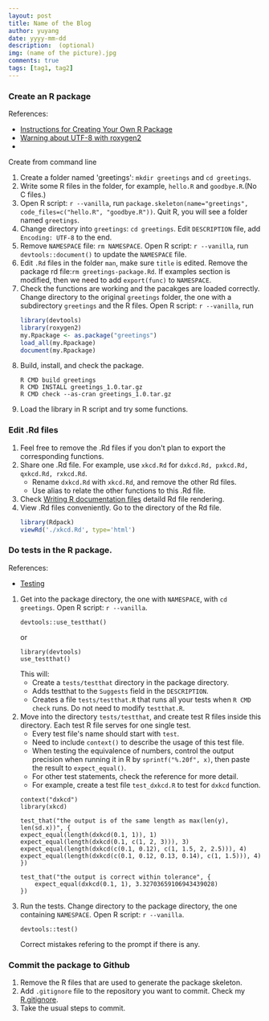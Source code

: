 ```yaml
---
layout: post
title: Name of the Blog
author: yuyang
date: yyyy-mm-dd
description:  (optional)
img: (name of the picture).jpg
comments: true
tags: [tag1, tag2]
---
```


### Create an R package
References:
- [Instructions for Creating Your Own R Package](http://web.mit.edu/insong/www/pdf/rpackage_instructions.pdf)
- [Warning about UTF-8 with roxygen2](https://stackoverflow.com/questions/51694929/warning-about-utf-8-with-roxygen2)
- [](https://stackoverflow.com/questions/29135971/namespace-not-generated-by-roxygen2-skipped-confusion-with-hadley-book)

Create from command line
1. Create a folder named 'greetings': `mkdir greetings` and `cd greetings`.
2. Write some R files in the folder, for example, `hello.R` and `goodbye.R`.(No C files.)
3. Open R script: `r --vanilla`, run `package.skeleton(name="greetings", code_files=c("hello.R", "goodbye.R"))`. Quit R, you will see a folder named `greetings`.
4. Change directory into `greetings`: `cd greetings`. Edit `DESCRIPTION` file, add `Encoding: UTF-8` to the end.
5. Remove `NAMESPACE` file: `rm NAMESPACE`. Open R script: `r --vanilla`, run `devtools::document()` to update the `NAMESPACE` file.
6. Edit `.Rd` files in the folder `man`, make sure `title` is edited. Remove the package rd file:`rm greetings-package.Rd`.
    If examples section is modified, then we need to add `export(func)` to `NAMESPACE`.
7. Check the functions are working and the pacakges are loaded correctly. Change directory to the original `greetings` folder, the one with a subdirectory `greetings` and the R files. Open R script: `r --vanilla`, run 
    ``` r
    library(devtools)
    library(roxygen2)
    my.Rpackage <- as.package("greetings")
    load_all(my.Rpackage)
    document(my.Rpackage)
    ```
8. Build, install, and check the package.
    ```
    R CMD build greetings
    R CMD INSTALL greetings_1.0.tar.gz
    R CMD check --as-cran greetings_1.0.tar.gz
    ```
9. Load the library in R script and try some functions.


### Edit .Rd files
1. Feel free to remove the .Rd files if you don't plan to export the corresponding functions.
2. Share one .Rd file. For example, use `xkcd.Rd` for `dxkcd.Rd, pxkcd.Rd, qxkcd.Rd, rxkcd.Rd`. 
    - Rename `dxkcd.Rd` with `xkcd.Rd`, and remove the other Rd files.
    - Use alias to relate the other functions to this .Rd file.
3. Check [Writing R documentation files](https://colinfay.me/writing-r-extensions/writing-r-documentation-files.html) detaild Rd file rendering.
4. View .Rd files conveniently. Go to the directory of the Rd file.
    ``` r
    library(Rdpack)
    viewRd('./xkcd.Rd', type='html')
    ```
    
### Do tests in the R package.
References:
- [Testing](http://r-pkgs.had.co.nz/tests.html) 

1. Get into the package directory, the one with `NAMESPACE`, with `cd greetings`. Open R script: `r --vanilla`.
    ```
    devtools::use_testthat()
    ```
    or 
    ```
    library(devtools)
    use_testthat()
    ```
    This will:
    - Create a `tests/testthat` directory in the package directory.
    - Adds testthat to the `Suggests` field in the `DESCRIPTION`.
    - Creates a file `tests/testthat.R` that runs all your tests when `R CMD check` runs. Do not need to modify `testthat.R`.
2. Move into the directory `tests/testthat`, and create test R files inside this directory. Each test R file serves for one single test. 
    - Every test file's name should start with `test`. 
    - Need to include `context()` to describe the usage of this test file.
    - When testing the equivalence of numbers, control the output precision when running it in R by `sprintf("%.20f", x)`, then paste the result to `expect_equal()`.
    - For other test statements, check the reference for more detail.
    - For example, create a test file `test_dxkcd.R` to test for `dxkcd` function.
    ```
    context("dxkcd")
    library(xkcd)

    test_that("the output is of the same length as max(len(y), len(sd.x))", {
    expect_equal(length(dxkcd(0.1, 1)), 1)
    expect_equal(length(dxkcd(0.1, c(1, 2, 3))), 3)
    expect_equal(length(dxkcd(c(0.1, 0.12), c(1, 1.5, 2, 2.5))), 4)
    expect_equal(length(dxkcd(c(0.1, 0.12, 0.13, 0.14), c(1, 1.5))), 4)
    })

    test_that("the output is correct within tolerance", {
        expect_equal(dxkcd(0.1, 1), 3.32703659106943439028)
    })
    ```
3. Run the tests. Change directory to the package directory, the one containing `NAMESPACE`. Open R script: `r --vanilla`.
    ```
    devtools::test()
    ```
    Correct mistakes refering to the prompt if there is any.


### Commit the package to Github
1. Remove the R files that are used to generate the package skeleton.
2. Add `.gitignore` file to the repository you want to commit. Check my [R.gitignore]( https://raw.githubusercontent.com/yuyang-yy/materials/master/config/R/R.gitignore).
3. Take the usual steps to commit.